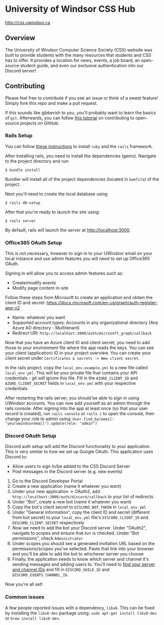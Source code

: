 # University of Windsor CSS Hub

http://css.uwindsor.ca

## Overview

The University of Windsor Computer Science Society (CSS) website was built to provide students with the many resources that students and CSS has to offer. It provides a location for news, events, a job board, an open-source student guide, and even our exclusive authentication into our Discord server!

## Contributing

Please feel free to contribute if you see an issue or think of a sweet feature! Simply fork this repo and make a pull request.

If this sounds like gibberish to you, you'll probably want to learn the basics of `git`. Afterwards, you can follow [this tutorial](https://akrabat.com/the-beginners-guide-to-contributing-to-a-github-project/) on contributing to open-source projects on GitHub.

### Rails Setup

You can follow [these instructions](https://www.tutorialspoint.com/ruby-on-rails/rails-installation.htm) to install `ruby` and the `rails` framework.

After installing rails, you need to install the dependencies (gems). Navigate to the project directory and run:

`$ bundle install`

Bundler will install all of the project dependencies (located in `Gemfile`) of the project.

Next you'll need to create the local database using

`$ rails db:setup`

After that you're ready to launch the site using:

`$ rails server`

By default, rails will launch the server at [http://localhost:3000](http://localhost:3000).

### Office365 OAuth Setup

This is not necessary, however to sign in to your UWindsor email on your local instance and use admin features you will need to set up Office365 OAuth.

Signing in will allow you to access admin features such as:
- Create/modify events
- Modify page content in-site

Follow these steps from Microsoft to create an application and obtain the client ID and secret: https://docs.microsoft.com/en-us/graph/auth-register-app-v2
- Name: whatever you want
- Supported account types: Accounts in any organizational directory (Any Azure AD directory - Multitenant)
- Redirect URI: `http://localhost:3000/auth/microsoft_graph/callback`

Now that you have an Azure client ID and client secret, you need to add those to your environment file where the app reads the keys. You can see your client (application) ID in your project overview. You can create your client secret under `Certificates & secrets -> New client secret`.

In the rails project, copy the `local_env.example.yml` to a new file called `local_env.yml`. This will be your private file that contains your API credentials - git will ignore this file. Fill in the `AZURE_CLIENT_ID` and `AZURE_CLIENT_SECRET` fields in `local_env.yml` with your respective credentials.

After restarting the rails server, you should be able to sign in using UWindsor accounts. You can now add yourself as an admin through the rails console. After signing into the app at least once (so that your user record is created), run `rails console` or `rails c` to open the console, then change your role to admin using:
`User.find_by(email: "youruwindsoremail").update(role: "admin")`

### Discord OAuth Setup

Discord auth setup will add the Discord functionality to your application. This is very similar to how we set up Google OAuth. This application uses Discord to:
- Allow users to sign in/be added to the CSS Discord Server
- Post messages in the Discord server (e.g. new events)

1. Go to the Discord Developer Portal
2. Create a new application (name it whatever you want)
3. Under your new application -> OAuth2, add `http://localhost:3000/auth/discord/callback` to your list of redirects
4. Under "Bot", create a new bot (name it whatever you want)
5. Copy the bot's client secret to `DISCORD_BOT_TOKEN` in `local_env.yml`
6. Under "General information", copy the client ID and secret (different from bot secret) to your `local_env.yml` file's `DISCORD_CLIENT_ID` and `DISCORD_CLIENT_SECRET` respectively
7. Now we need to add the bot your Discord server. Under "OAuth2", navigate to scopes and ensure that `bot` is checked. Under "Bot permissions", check `Administrator`
8. Under scopes you should see a generated invitation URL based on the permissions/scopes you've selected. Paste that link into your browser and you'll be able to add the bot to whichever server you choose
9. Finally, the application needs to know which server and channel it's sending messages and adding users to. You'll need to [find your server and channel IDs](https://support.discordapp.com/hc/en-us/articles/206346498-Where-can-I-find-my-User-Server-Message-ID-) and fill in `DISCORD_GUILD_ID` and `DISCORD_EVENTS_CHANNEL_ID`.

Now you're all set!


### Common issues

A few people reported issues with a dependency, `libv8`. This can be fixed by installing the `libv8-dev` package using:
`sudo apt-get install libv8-dev` or `brew install libv8-dev`.


